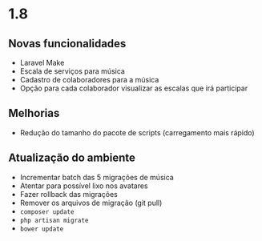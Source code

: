 # 1.8

## Novas funcionalidades
- Laravel Make
- Escala de serviços para música
- Cadastro de colaboradores para a música
- Opção para cada colaborador visualizar as escalas que irá participar

## Melhorias
- Redução do tamanho do pacote de scripts (carregamento mais rápido)

## Atualização do ambiente
- Incrementar batch das 5 migrações de música
- Atentar para possível lixo nos avatares
- Fazer rollback das migrações
- Remover os arquivos de migração (git pull)
- `composer update`
- `php artisan migrate`
- `bower update`
